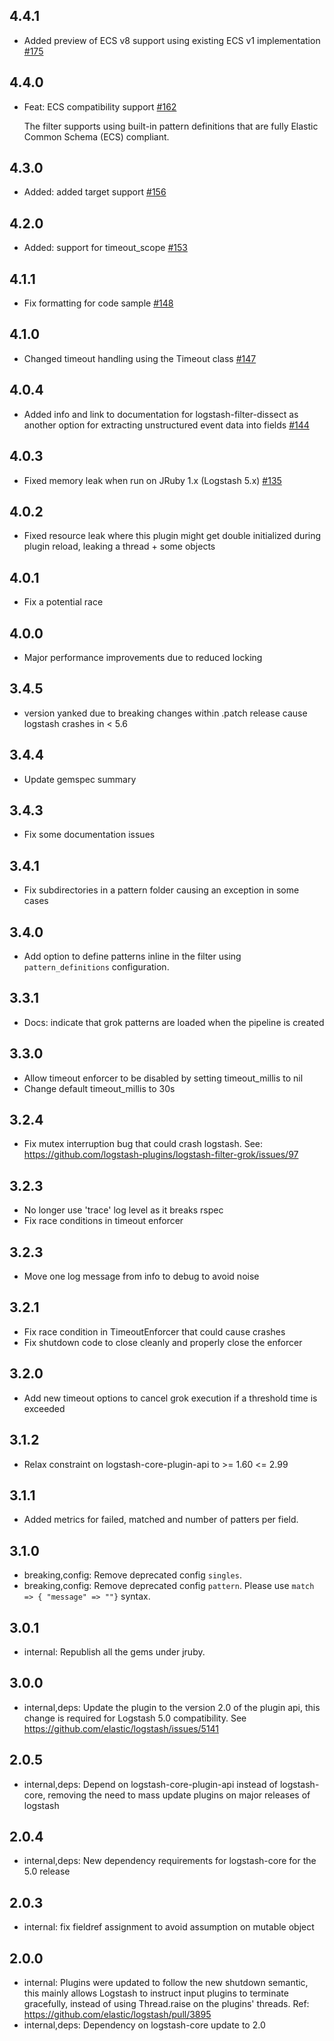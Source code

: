 ## 4.4.1
 - Added preview of ECS v8 support using existing ECS v1 implementation [#175](https://github.com/logstash-plugins/logstash-filter-grok/pull/175)

## 4.4.0
 - Feat: ECS compatibility support [#162](https://github.com/logstash-plugins/logstash-filter-grok/pull/162)
 
   The filter supports using built-in pattern definitions that are fully Elastic Common Schema (ECS) compliant.

## 4.3.0
 - Added: added target support [#156](https://github.com/logstash-plugins/logstash-filter-grok/pull/156)

## 4.2.0
 - Added: support for timeout_scope [#153](https://github.com/logstash-plugins/logstash-filter-grok/pull/153)

## 4.1.1
 - Fix formatting for code sample [#148](https://github.com/logstash-plugins/logstash-filter-grok/pull/148)

## 4.1.0
 - Changed timeout handling using the Timeout class [#147](https://github.com/logstash-plugins/logstash-filter-grok/pull/147)

## 4.0.4
  - Added info and link to documentation for logstash-filter-dissect as another option for extracting unstructured event data into fields
  [#144](https://github.com/logstash-plugins/logstash-filter-grok/issues/144)

## 4.0.3
  - Fixed memory leak when run on JRuby 1.x (Logstash 5.x) [#135](https://github.com/logstash-plugins/logstash-filter-grok/issues/135)
  
## 4.0.2
  - Fixed resource leak where this plugin might get double initialized during plugin reload, leaking a thread + some objects

## 4.0.1
  - Fix a potential race

## 4.0.0
  - Major performance improvements due to reduced locking

## 3.4.5
  - version yanked due to breaking changes within .patch release cause logstash crashes in < 5.6

## 3.4.4
  - Update gemspec summary

## 3.4.3
  - Fix some documentation issues

## 3.4.1
  - Fix subdirectories in a pattern folder causing an exception in some cases

## 3.4.0
  - Add option to define patterns inline in the filter using `pattern_definitions` configuration.

## 3.3.1
  - Docs: indicate that grok patterns are loaded when the pipeline is created

## 3.3.0
  - Allow timeout enforcer to be disabled by setting timeout_millis to nil
  - Change default timeout_millis to 30s

## 3.2.4
  - Fix mutex interruption bug that could crash logstash. See: https://github.com/logstash-plugins/logstash-filter-grok/issues/97

## 3.2.3
  - No longer use 'trace' log level as it breaks rspec
  - Fix race conditions in timeout enforcer

## 3.2.3
  - Move one log message from info to debug to avoid noise

## 3.2.1
  - Fix race condition in TimeoutEnforcer that could cause crashes
  - Fix shutdown code to close cleanly and properly close the enforcer

## 3.2.0
  - Add new timeout options to cancel grok execution if a threshold time is exceeded

## 3.1.2
  - Relax constraint on logstash-core-plugin-api to >= 1.60 <= 2.99

## 3.1.1
 - Added metrics for failed, matched and number of patters per field.

## 3.1.0
 - breaking,config: Remove deprecated config `singles`.
 - breaking,config: Remove deprecated config `pattern`. Please use `match => { "message" => ""}` syntax.

## 3.0.1
 - internal: Republish all the gems under jruby.

## 3.0.0
 - internal,deps: Update the plugin to the version 2.0 of the plugin api, this change is required for Logstash 5.0 compatibility. See https://github.com/elastic/logstash/issues/5141

## 2.0.5
 - internal,deps: Depend on logstash-core-plugin-api instead of logstash-core, removing the need to mass update plugins on major releases of logstash

## 2.0.4
 - internal,deps: New dependency requirements for logstash-core for the 5.0 release

## 2.0.3
 - internal: fix fieldref assignment to avoid assumption on mutable object

## 2.0.0
 - internal: Plugins were updated to follow the new shutdown semantic, this mainly allows Logstash to instruct input plugins to terminate gracefully,
   instead of using Thread.raise on the plugins' threads. Ref: https://github.com/elastic/logstash/pull/3895
 - internal,deps: Dependency on logstash-core update to 2.0
